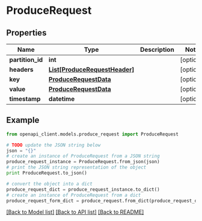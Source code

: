 # ProduceRequest


## Properties
Name | Type | Description | Notes
------------ | ------------- | ------------- | -------------
**partition_id** | **int** |  | [optional] 
**headers** | [**List[ProduceRequestHeader]**](ProduceRequestHeader.md) |  | [optional] 
**key** | [**ProduceRequestData**](ProduceRequestData.md) |  | [optional] 
**value** | [**ProduceRequestData**](ProduceRequestData.md) |  | [optional] 
**timestamp** | **datetime** |  | [optional] 

## Example

```python
from openapi_client.models.produce_request import ProduceRequest

# TODO update the JSON string below
json = "{}"
# create an instance of ProduceRequest from a JSON string
produce_request_instance = ProduceRequest.from_json(json)
# print the JSON string representation of the object
print ProduceRequest.to_json()

# convert the object into a dict
produce_request_dict = produce_request_instance.to_dict()
# create an instance of ProduceRequest from a dict
produce_request_form_dict = produce_request.from_dict(produce_request_dict)
```
[[Back to Model list]](../ccloud/README.md#documentation-for-models) [[Back to API list]](../ccloud/README.md#documentation-for-api-endpoints) [[Back to README]](../ccloud/README.md)


